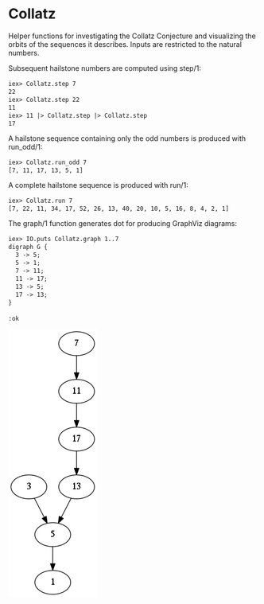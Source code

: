 Collatz
=======

Helper functions for investigating the Collatz Conjecture and visualizing the orbits of the sequences it describes. Inputs are restricted to the natural numbers.

Subsequent hailstone numbers are computed using step/1:
```
iex> Collatz.step 7
22
iex> Collatz.step 22
11
iex> 11 |> Collatz.step |> Collatz.step
17
```

A hailstone sequence containing only the odd numbers is produced with run_odd/1:
```
iex> Collatz.run_odd 7
[7, 11, 17, 13, 5, 1]
```

A complete hailstone sequence is produced with run/1:
```
iex> Collatz.run 7
[7, 22, 11, 34, 17, 52, 26, 13, 40, 20, 10, 5, 16, 8, 4, 2, 1]
```

The graph/1 function generates dot for producing GraphViz diagrams:
```
iex> IO.puts Collatz.graph 1..7
digraph G {
  3 -> 5;
  5 -> 1;
  7 -> 11;
  11 -> 17;
  13 -> 5;
  17 -> 13;
}

:ok
```

![hailstone graph](images/hailstone_7.png)

